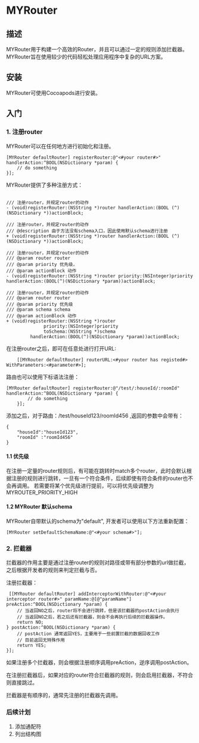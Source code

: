 # MYRouter

## 描述

MYRouter用于构建一个高效的Router，并且可以通过一定的规则添加拦截器。MYRouter旨在使用较少的代码轻松处理应用程序中复杂的URL方案。

## 安装

MYRouter可使用Cocoapods进行安装。

## 入门

### 1. 注册router

MYRouter可以在任何地方进行初始化和注册。
```
[MYRouter defaultRouter] registerRouter:@"<#your router#>" handlerAction:^BOOL(NSDictionary *param) {
    // do something
}];
```

MYRouter提供了多种注册方式：
```

/// 注册router，并规定router的动作
- (void)registerRouter:(NSString *)router handlerAction:(BOOL (^)(NSDictionary *))actionBlock;

/// 注册router，并规定router的动作
/// @description 由于方法没有schema入口，因此使用默认schema进行注册
+ (void)registerRouter:(NSString *)router handlerAction:(BOOL (^)(NSDictionary *))actionBlock;

/// 注册router，并规定router的动作
/// @param router router
/// @param priority 优先级，
/// @param actionBlock 动作
- (void)registerRouter:(NSString *)router priority:(NSInteger)priority handlerAction:(BOOL(^)(NSDictionary *param))actionBlock;

/// 注册router，并规定router的动作
/// @param router router
/// @param priority 优先级
/// @param schema schema
/// @param actionBlock 动作
+ (void)registerRouter:(NSString *)router
              priority:(NSInteger)priority
              toSchema:(NSString *)schema
         handlerAction:(BOOL(^)(NSDictionary *param))actionBlock;
```

在注册router之后，即可在任意处进行打开URL:
```
    [[MYRouter defaultRouter] routerURL:<#your router has registed#> WithParameters:<#parameter#>];
```



路由也可以使用下标语法注册：
```
[MYRouter defaultRouter] registerRouter:@"/test/:houseId/:roomId" handlerAction:^BOOL(NSDictionary *param) {
        // do something
    }];
```
添加之后，对于路由：/test/houseId123/roomId456 ,返回的参数中会带有：
```
{
    "houseId":"houseId123",
    "roomId" :"roomId456"   
}
```

#### 1.1 优先级

在注册一定量的router规则后，有可能在跳转时match多个router，此时会默认根据注册的规则进行跳转，一旦有一个符合条件，后续即使有符合条件的router也不会再调用。
若需要将某个优先级进行提前，可以将优先级调整为MYROUTER_PRIORITY_HIGH

#### 1.2 MYRouter 默认schema
MYRouter自带默认的schema为"default", 开发者可以使用以下方法重新配置：
```
[MYRouter setDefaultSchemaName:@"<#your schema#>"];
```


### 2. 拦截器

拦截器的作用主要是通过注册router的规则对路径或带有部分参数的url做拦截，之后根据开发者的规则来判定拦截与否。

注册拦截器：
```
 [[MYRouter defaultRouter] addInterceptorWithRouter:@"<#your interceptor router#>" paramName:@[@"paramName"] preAction:^BOOL(NSDictionary *param) {
    // 当返回NO之后，router将不会进行跳转，但是该拦截器的postAction会执行
    // 当返回NO之后，若之后还有拦截器，则会不会再执行后续的拦截器操作。
    return NO;
} postAction:^BOOL(NSDictionary *param) {
    // postAction 通常返回YES，主要用于一些前置拦截的数据回收工作
    // 目前返回无特殊作用
    return YES;
}];
```
如果注册多个拦截器，则会根据注册顺序调用preAction，逆序调用postAction。

在注册拦截器后，如果对应的router符合拦截器的规则，则会启用拦截器，不符合则直接跳过。

拦截器是有顺序的，通常先注册的拦截器先调用。


### 后续计划
1. 添加通配符
2. 列出结构图
